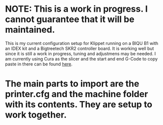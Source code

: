 # NOTE: This is a work in progress. I cannot guarantee that it will be maintained.

This is my current configuration setup for Klippet running on a BIQU B1 with an IDEX kit and a Bigtreetech SKR2 controller board. It is working well but since it is still a work in progress, tuning and adjustmens may be needed.
 I am currently using Cura as the slicer and the start and end G-Code to copy paste in there can be found [here](Slicer_Start_and_end_Gcode.md).
 
 # The main parts to import are the printer.cfg and the machine folder with its contents. They are setup to work together. 

